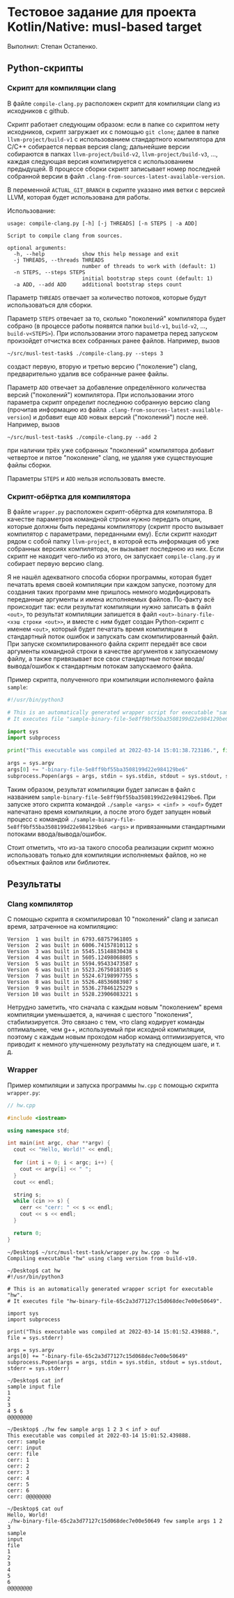 # Тестовое задание для проекта Kotlin/Native: musl-based target

Выполнил: Степан Остапенко.

## Python-скрипты

### Скрипт для компиляции clang

В файле `compile-clang.py` расположен скрипт для компиляции clang из исходников с github.

Скрипт работает следующим образом: если в папке со скриптом нету исходников, скрипт загружает их с помощью `git clone`; далее в папке `llvm-project/build-v1` с использованием стандартного компилятора для C/C++ собирается первая версия clang; дальнейшие версии собираются в папках `llvm-project/build-v2`, `llvm-project/build-v3`, ..., каждая следующая версия компилируется с использованием предыдущей. В процессе сборки скрипт записывает номер последней собранной версии в файл `.clang-from-sources-latest-available-version`.

В переменной `ACTUAL_GIT_BRANCH` в скрипте указано имя ветки с версией LLVM, которая будет использована для работы.

Использование:
```
usage: compile-clang.py [-h] [-j THREADS] [-n STEPS | -a ADD]

Script to compile clang from sources.

optional arguments:
  -h, --help            show this help message and exit
  -j THREADS, --threads THREADS
                        number of threads to work with (default: 1)
  -n STEPS, --steps STEPS
                        initial bootstrap steps count (default: 1)
  -a ADD, --add ADD     additional bootstrap steps count
```

Параметр `THREADS` отвечает за количество потоков, которые будут использоваться для сборки.

Параметр `STEPS` отвечает за то, сколько "поколений" компилятора будет собрано (в процессе работы появятся папки `build-v1`, `build-v2`, ..., `build-v<STEPS>`). При использовании этого параметра перед запуском произойдет отчистка всех собранных ранее файлов. Например, вызов
```
~/src/musl-test-task$ ./compile-clang.py --steps 3
```
создаст первую, вторую и третью версию ("поколение") clang, предварительно удалив все собранные ранее файлы.

Параметр `ADD` отвечает за добавление определённого количества версий ("поколений") компилятора. При использовании этого параметра скрипт определит последнюю собранную версию clang (прочитав информацию из файла `.clang-from-sources-latest-available-version`) и добавит еще `ADD` новых версий ("поколений") после неё. Например, вызов
```
~/src/musl-test-task$ ./compile-clang.py --add 2
```
при наличии трёх уже собранных "поколений" компилятора добавит четвертое и пятое "поколение" clang, не удаляя уже существующие файлы сборки.

Параметры `STEPS` и `ADD` нельзя использовать вместе.

### Скрипт-обёртка для компилятора

В файле `wrapper.py` расположен скрипт-обёртка для компилятора. В качестве параметров командной строки нужно передать опции, которые должны быть переданы компилятору (скрипт просто вызывает компилятор с параметрами, переданными ему). Если скрипт находит рядом с собой папку `llvm-project`, в которой есть информация об уже собранных версиях компилятора, он вызывает последнюю из них. Если скрипт не находит чего-либо из этого, он запускает `compile-clang.py` и собирает первую версию clang.

Я не нашёл адекватного способа сборки программы, которая будет печатать время своей компиляции при каждом запуске, поэтому для создания таких программ мне пришлось немного модифицировать переданные аргументы и имена исполняемых файлов. По-факту всё происходит так: если результат компиляции нужно записать в файл `<out>`, то результат компиляции запишется в файл `<out>-binary-file-<хэш строки <out>>`, и вместе с ним будет создан Python-скрипт с именем `<out>`, который будет печатать время компиляции в стандартный поток ошибок и запускать сам скомпилированный файл. При запуске скомпилированного файла скрипт передаёт все свои аргументы командной строки в качестве аргументов к запускаемому файлу, а также привязывает все свои стандартные потоки ввода/вывода/ошибок к стандартным потокам запускаемого файла.

Пример скрипта, полученного при компиляции исполняемого файла `sample`:
```python
#!/usr/bin/python3

# This is an automatically generated wrapper script for executable "sample".
# It executes file "sample-binary-file-5e8ff9bf55ba3508199d22e984129be6".

import sys
import subprocess

print("This executable was compiled at 2022-03-14 15:01:38.723186.", file = sys.stderr)

args = sys.argv
args[0] += "-binary-file-5e8ff9bf55ba3508199d22e984129be6"
subprocess.Popen(args = args, stdin = sys.stdin, stdout = sys.stdout, stderr = sys.stderr)
```
Таким образом, результат компиляции будет записан в файл с названием `sample-binary-file-5e8ff9bf55ba3508199d22e984129be6`. При запуске этого скрипта командой `./sample <args> < <inf> > <ouf>` будет напечатано время компиляции, а после этого будет запущен новый процесс с командой `./sample-binary-file-5e8ff9bf55ba3508199d22e984129be6 <args>` и привязанными стандартными потоками ввода/вывода/ошибок.

Стоит отметить, что из-за такого способа реализации скрипт можно использовать только для компиляции исполняемых файлов, но не объектных файлов или библиотек.

## Результаты

### Clang компилятор

С помощью скрипта я скомпилировал 10 "поколений" clang и записал время, затраченное на компиляцию:
```
Version  1 was built in 6793.68757961805 s
Version  2 was built in 6006.74157810112 s
Version  3 was built in 5545.15148830438 s
Version  4 was built in 5605.12498068805 s
Version  5 was built in 5594.95433473587 s
Version  6 was built in 5523.26750183105 s
Version  7 was built in 5524.67198997755 s
Version  8 was built in 5526.48536083987 s
Version  9 was built in 5536.27846125229 s
Version 10 was built in 5528.23906083221 s
```

Нетрудно заметить, что сначала с каждым новым "поколением" время компиляции уменьшается, а, начиная с шестого "поколения", стабилизируется. Это связано с тем, что clang кодирует команды оптимальнее, чем g++, используемый при исходной компиляции, поэтому с каждым новым проходом набор команд оптимизируется, что приводит к немного улучшенному результату на следующем шаге, и т. д.

### Wrapper

Пример компиляции и запуска программы `hw.cpp` с помощью скрипта `wrapper.py`:
```c++
// hw.cpp

#include <iostream>

using namespace std;

int main(int argc, char **argv) {
  cout << "Hello, World!" << endl;
  
  for (int i = 0; i < argc; i++) {
    cout << argv[i] << " ";
  }
  cout << endl;

  string s;
  while (cin >> s) {
    cerr << "cerr: " << s << endl;
    cout << s << endl;
  }

  return 0;
}
```
```
~/Desktop$ ~/src/musl-test-task/wrapper.py hw.cpp -o hw
Compiling executable "hw" using clang version from build-v10.
```
```
~/Desktop$ cat hw
#!/usr/bin/python3

# This is an automatically generated wrapper script for executable "hw".
# It executes file "hw-binary-file-65c2a3d77127c15d068dec7e00e50649".

import sys
import subprocess

print("This executable was compiled at 2022-03-14 15:01:52.439888.", file = sys.stderr)

args = sys.argv
args[0] += "-binary-file-65c2a3d77127c15d068dec7e00e50649"
subprocess.Popen(args = args, stdin = sys.stdin, stdout = sys.stdout, stderr = sys.stderr)
```
```
~/Desktop$ cat inf
sample input file
1
2
3
4 5 6
@@@@@@@@
```
```
~/Desktop$ ./hw few sample args 1 2 3 < inf > ouf
This executable was compiled at 2022-03-14 15:01:52.439888.
cerr: sample
cerr: input
cerr: file
cerr: 1
cerr: 2
cerr: 3
cerr: 4
cerr: 5
cerr: 6
cerr: @@@@@@@@
```
```
~/Desktop$ cat ouf
Hello, World!
./hw-binary-file-65c2a3d77127c15d068dec7e00e50649 few sample args 1 2 3 
sample
input
file
1
2
3
4
5
6
@@@@@@@@
```
